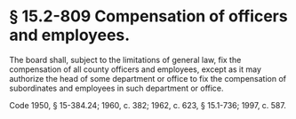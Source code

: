 # § 15.2-809 Compensation of officers and employees.

<p>The board shall, subject to the limitations of general law, fix the compensation of all county officers and employees, except as it may authorize the head of some department or office to fix the compensation of subordinates and employees in such department or office.</p><p>Code 1950, § 15-384.24; 1960, c. 382; 1962, c. 623, § 15.1-736; 1997, c. 587.</p>
